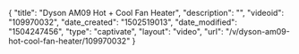 {
    "title": "Dyson AM09 Hot + Cool Fan Heater",
    "description": "",
    "videoid": "109970032",
    "date_created": "1502519013",
    "date_modified": "1504247456",
    "type": "captivate",
    "layout": "video",
    "url": "\/v\/dyson-am09-hot-cool-fan-heater\/109970032"
}